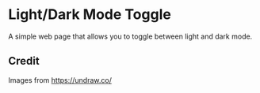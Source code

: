 # Light/Dark Mode Toggle

A simple web page that allows you to toggle between light and dark mode.

## Credit

Images from https://undraw.co/
